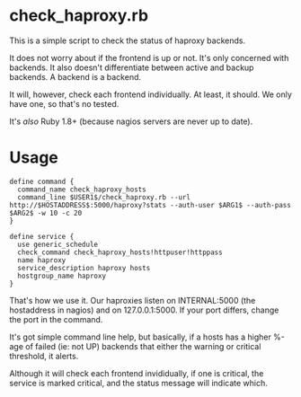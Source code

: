 # check_haproxy.rb

This is a simple script to check the status of haproxy backends.

It does not worry about if the frontend is up or not. It's only concerned
with backends.  It also doesn't differentiate between active and backup
backends.  A backend is a backend.

It will, however, check each frontend individually. At least, it should. We
only have one, so that's no tested.

It's *also* Ruby 1.8+ (because nagios servers are never up to date).

# Usage

```
define command {
  command_name check_haproxy_hosts
  command_line $USER1$/check_haproxy.rb --url http://$HOSTADDRESS$:5000/haproxy?stats --auth-user $ARG1$ --auth-pass $ARG2$ -w 10 -c 20
}

define service {
  use generic_schedule
  check_command check_haproxy_hosts!httpuser!httppass
  name haproxy
  service_description haproxy hosts
  hostgroup_name haproxy
}
```

That's how we use it. Our haproxies listen on INTERNAL:5000 (the hostaddress in nagios)
and on 127.0.0.1:5000.  If your port differs, change the port in the command.

It's got simple command line help, but basically, if a hosts has a higher %-age of
failed (ie: not UP) backends that either the warning or critical threshold, it alerts.

Although it will check each frontend invididually, if one is critical, the service is
marked critical, and the status message will indicate which.



